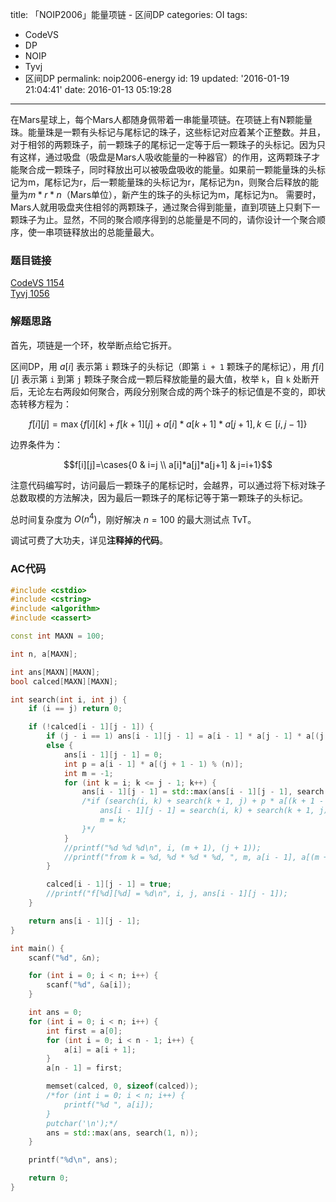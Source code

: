 title: 「NOIP2006」能量项链 - 区间DP
categories: OI
tags: 
  - CodeVS
  - DP
  - NOIP
  - Tyvj
  - 区间DP
permalink: noip2006-energy
id: 19
updated: '2016-01-19 21:04:41'
date: 2016-01-13 05:19:28
---

在Mars星球上，每个Mars人都随身佩带着一串能量项链。在项链上有N颗能量珠。能量珠是一颗有头标记与尾标记的珠子，这些标记对应着某个正整数。并且，对于相邻的两颗珠子，前一颗珠子的尾标记一定等于后一颗珠子的头标记。因为只有这样，通过吸盘（吸盘是Mars人吸收能量的一种器官）的作用，这两颗珠子才能聚合成一颗珠子，同时释放出可以被吸盘吸收的能量。如果前一颗能量珠的头标记为m，尾标记为r，后一颗能量珠的头标记为r，尾标记为n，则聚合后释放的能量为$m*r*n$（Mars单位），新产生的珠子的头标记为m，尾标记为n。
需要时，Mars人就用吸盘夹住相邻的两颗珠子，通过聚合得到能量，直到项链上只剩下一颗珠子为止。显然，不同的聚合顺序得到的总能量是不同的，请你设计一个聚合顺序，使一串项链释放出的总能量最大。

<!-- more -->

### 题目链接
[CodeVS 1154](http://codevs.cn/problem/1154/)  
[Tyvj 1056](http://tyvj.cn/p/1056)

### 解题思路
首先，项链是一个环，枚举断点给它拆开。

区间DP，用 $a[i]$ 表示第 `i` 颗珠子的头标记（即第 `i + 1` 颗珠子的尾标记），用 $f[i][j]$ 表示第 `i` 到第 `j` 颗珠子聚合成一颗后释放能量的最大值，枚举 `k`，自 `k` 处断开后，无论左右两段如何聚合，两段分别聚合成的两个珠子的标记值是不变的，即状态转移方程为：

$$f[i][j]=\max\{f[i][k]+f[k+1][j]+a[i]*a[k+1]*a[j+1],k{\in}[i,j-1]\}$$

边界条件为：

$$f[i][j]=\cases{0 & i=j \\ a[i]*a[j]*a[j+1] & j=i+1}$$

注意代码编写时，访问最后一颗珠子的尾标记时，会越界，可以通过将下标对珠子总数取模的方法解决，因为最后一颗珠子的尾标记等于第一颗珠子的头标记。

总时间复杂度为 $O(n^4)$，刚好解决 $n=100$ 的最大测试点 TvT。

调试可费了大功夫，详见**注释掉的代码**。

### AC代码
```c++
#include <cstdio>
#include <cstring>
#include <algorithm>
#include <cassert>

const int MAXN = 100;

int n, a[MAXN];

int ans[MAXN][MAXN];
bool calced[MAXN][MAXN];

int search(int i, int j) {
	if (i == j) return 0;

	if (!calced[i - 1][j - 1]) {
		if (j - i == 1) ans[i - 1][j - 1] = a[i - 1] * a[j - 1] * a[(j + 1 - 1) % (n)];
		else {
			ans[i - 1][j - 1] = 0;
			int p = a[i - 1] * a[(j + 1 - 1) % (n)];
			int m = -1;
			for (int k = i; k <= j - 1; k++) {
				ans[i - 1][j - 1] = std::max(ans[i - 1][j - 1], search(i, k) + search(k + 1, j) + p * a[(k + 1 - 1) % (n)]);
				/*if (search(i, k) + search(k + 1, j) + p * a[(k + 1 - 1) % (n)] > ans[i - 1][j - 1]) {
					ans[i - 1][j - 1] = search(i, k) + search(k + 1, j) + p * a[(k + 1 - 1) % (n)];
					m = k;
				}*/
			}
			//printf("%d %d %d\n", i, (m + 1), (j + 1));
			//printf("from k = %d, %d * %d * %d, ", m, a[i - 1], a[(m + 1 - 1) % (n - 1)], a[(j + 1 - 1) % (n - 1)]);
		}

		calced[i - 1][j - 1] = true;
		//printf("f[%d][%d] = %d\n", i, j, ans[i - 1][j - 1]);
	}

	return ans[i - 1][j - 1];
}

int main() {
	scanf("%d", &n);

	for (int i = 0; i < n; i++) {
		scanf("%d", &a[i]);
	}

	int ans = 0;
	for (int i = 0; i < n; i++) {
		int first = a[0];
		for (int i = 0; i < n - 1; i++) {
			a[i] = a[i + 1];
		}
		a[n - 1] = first;

		memset(calced, 0, sizeof(calced));
		/*for (int i = 0; i < n; i++) {
			printf("%d ", a[i]);
		}
		putchar('\n');*/
		ans = std::max(ans, search(1, n));
	}

	printf("%d\n", ans);

	return 0;
}
```